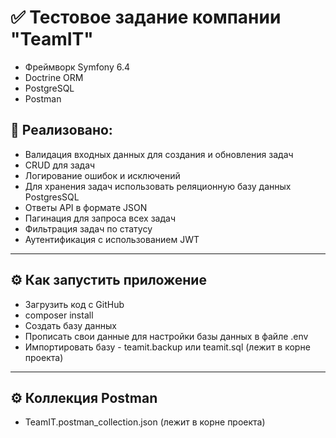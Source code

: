 # ✅ Тестовое задание компании "TeamIT"

- Фреймворк Symfony 6.4
- Doctrine ORM
- PostgreSQL
- Postman

## 📝 Реализовано:

- Валидация входных данных для создания и обновления задач
- CRUD для задач
- Логирование ошибок и исключений
- Для хранения задач использовать реляционную базу данных PostgresSQL
- Ответы API в формате JSON
- Пагинация для запроса всех задач
- Фильтрация задач по статусу
- Аутентификация с использованием JWT

---

## ⚙️ Как запустить приложение

- Загрузить код с GitHub
- composer install
- Создать базу данных
- Прописать свои данные для настройки базы данных в файле .env
- Импортировать базу - teamit.backup или teamit.sql (лежит в корне проекта)
---

## ⚙️ Коллекция Postman

- TeamIT.postman_collection.json (лежит в корне проекта)
